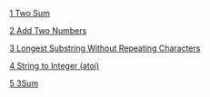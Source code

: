 [1 Two Sum](https://github.com/xunhuanfengliuxiang/Amazon/blob/master/Algorithm/Two%20Sum.java)

[2 Add Two Numbers](https://github.com/xunhuanfengliuxiang/Amazon/blob/master/Algorithm/Add%20Two%20Numbers.java)

[3 Longest Substring Without Repeating Characters](https://github.com/xunhuanfengliuxiang/Amazon/blob/master/Algorithm/Longest%20Substring%20Without%20Repeating%20Characters.java)

[4 String to Integer (atoi)](https://github.com/xunhuanfengliuxiang/Amazon/blob/master/Algorithm/String%20to%20Integer%20(atoi).java)

[5 3Sum](https://github.com/xunhuanfengliuxiang/Amazon/blob/master/Algorithm/3Sum.java)
